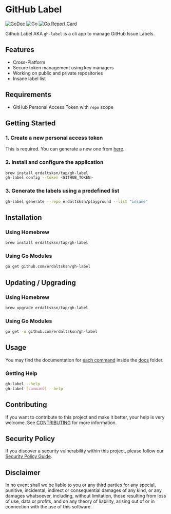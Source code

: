 # GitHub Label

[![GoDoc](https://godoc.org/github.com/erdaltsksn/gh-label?status.svg)](https://godoc.org/github.com/erdaltsksn/gh-label)
![Go](https://github.com/erdaltsksn/gh-label/workflows/Go/badge.svg)
[![Go Report Card](https://goreportcard.com/badge/github.com/erdaltsksn/gh-label)](https://goreportcard.com/report/github.com/erdaltsksn/gh-label)

Github Label AKA `gh-label` is a cli app to manage GitHub Issue Labels.

## Features

- Cross-Platform
- Secure token management using key managers
- Working on public and private repositories
- Insane label list

## Requirements

- GitHub Personal Access Token with `repo` scope

## Getting Started

### 1. Create a new personal access token

This is required. You can generate a new one from [here](https://github.com/settings/tokens/new).

### 2. Install and configure the application

```sh
brew install erdaltsksn/tap/gh-label
gh-label config --token <GITHUB_TOKEN>
```

### 3. Generate the labels using a predefined list

```sh
gh-label generate --repo erdaltsksn/playground --list "insane"
```

## Installation

### Using Homebrew

```sh
brew install erdaltsksn/tap/gh-label
```

### Using Go Modules

```sh
go get github.com/erdaltsksn/gh-label
```

## Updating / Upgrading

### Using Homebrew

```sh
brew upgrade erdaltsksn/tap/gh-label
```

### Using Go Modules

```sh
go get -u github.com/erdaltsksn/gh-label
```

## Usage

You may find the documentation for [each command](docs/gh-label.md) inside the
[docs](docs) folder.

### Getting Help

```sh
gh-label --help
gh-label [command] --help
```

## Contributing

If you want to contribute to this project and make it better, your help is very
welcome. See [CONTRIBUTING](docs/CONTRIBUTING.md) for more information.

## Security Policy

If you discover a security vulnerability within this project, please follow our
[Security Policy Guide](docs/SECURITY.md).

## Disclaimer

In no event shall we be liable to you or any third parties for any special,
punitive, incidental, indirect or consequential damages of any kind, or any
damages whatsoever, including, without limitation, those resulting from loss of
use, data or profits, and on any theory of liability, arising out of or in
connection with the use of this software.
